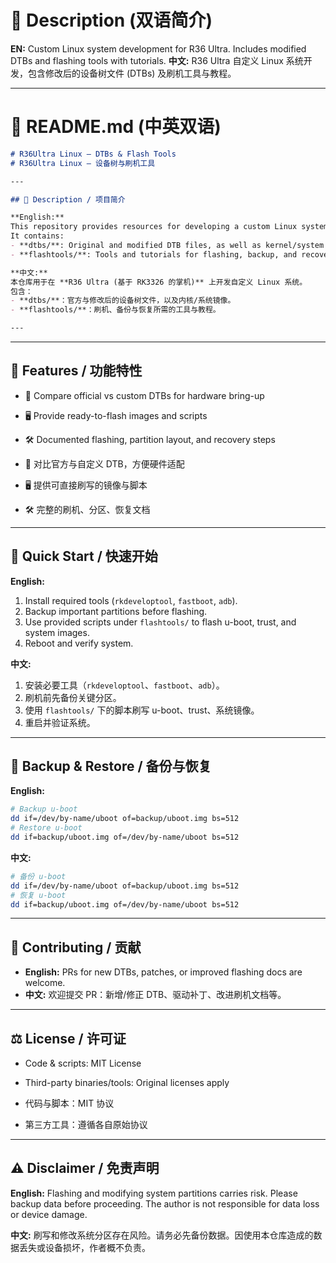 # 📌 Description (双语简介)

**EN:** Custom Linux system development for R36 Ultra. Includes modified DTBs and flashing tools with tutorials.
**中文:** R36 Ultra 自定义 Linux 系统开发，包含修改后的设备树文件 (DTBs) 及刷机工具与教程。

---

# 📌 README.md (中英双语)

```markdown
# R36Ultra Linux — DTBs & Flash Tools  
# R36Ultra Linux — 设备树与刷机工具

---

## 📖 Description / 项目简介

**English:**  
This repository provides resources for developing a custom Linux system on the **R36 Ultra (RK3326-based handheld)**.  
It contains:  
- **dtbs/**: Original and modified DTB files, as well as kernel/system images.  
- **flashtools/**: Tools and tutorials for flashing, backup, and recovery.

**中文:**  
本仓库用于在 **R36 Ultra (基于 RK3326 的掌机)** 上开发自定义 Linux 系统。  
包含：  
- **dtbs/**：官方与修改后的设备树文件，以及内核/系统镜像。  
- **flashtools/**：刷机、备份与恢复所需的工具与教程。

---

````

---

## 🚀 Features / 功能特性

- 📑 Compare official vs custom DTBs for hardware bring-up  
- 🖥️ Provide ready-to-flash images and scripts  
- 🛠️ Documented flashing, partition layout, and recovery steps  

- 📑 对比官方与自定义 DTB，方便硬件适配  
- 🖥️ 提供可直接刷写的镜像与脚本  
- 🛠️ 完整的刷机、分区、恢复文档  

---

## 🔧 Quick Start / 快速开始

**English:**  
1. Install required tools (`rkdeveloptool`, `fastboot`, `adb`).  
2. Backup important partitions before flashing.  
3. Use provided scripts under `flashtools/` to flash u-boot, trust, and system images.  
4. Reboot and verify system.  

**中文:**  
1. 安装必要工具（`rkdeveloptool`、`fastboot`、`adb`）。  
2. 刷机前先备份关键分区。  
3. 使用 `flashtools/` 下的脚本刷写 u-boot、trust、系统镜像。  
4. 重启并验证系统。  

---

## 💾 Backup & Restore / 备份与恢复

**English:**  
```bash
# Backup u-boot
dd if=/dev/by-name/uboot of=backup/uboot.img bs=512
# Restore u-boot
dd if=backup/uboot.img of=/dev/by-name/uboot bs=512
````

**中文:**

```bash
# 备份 u-boot
dd if=/dev/by-name/uboot of=backup/uboot.img bs=512
# 恢复 u-boot
dd if=backup/uboot.img of=/dev/by-name/uboot bs=512
```

---

## 🤝 Contributing / 贡献

* **English:** PRs for new DTBs, patches, or improved flashing docs are welcome.
* **中文:** 欢迎提交 PR：新增/修正 DTB、驱动补丁、改进刷机文档等。

---

## ⚖️ License / 许可证

* Code & scripts: MIT License

* Third-party binaries/tools: Original licenses apply

* 代码与脚本：MIT 协议

* 第三方工具：遵循各自原始协议

---

## ⚠️ Disclaimer / 免责声明

**English:**
Flashing and modifying system partitions carries risk. Please backup data before proceeding. The author is not responsible for data loss or device damage.

**中文:**
刷写和修改系统分区存在风险。请务必先备份数据。因使用本仓库造成的数据丢失或设备损坏，作者概不负责。

```
